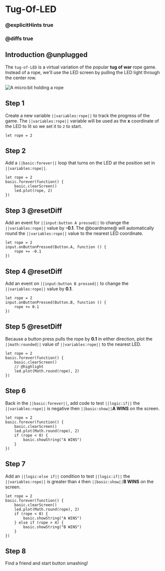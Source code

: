# Tug-Of-LED

### @explicitHints true
### @diffs true

## Introduction @unplugged

The ``tug-of-LED`` is a virtual variation of the popular **tug of war** rope game.
Instead of a rope, we'll use the LED screen by pulling the LED light through the center row.

![A micro:bit holding a rope](/static/mb/projects/tug-of-led.png)

## Step 1

Create a new variable ``||variables:rope||`` to track the progress of the game. The ``||variables:rope||``
variable will be used as the **x** coordinate of the LED to lit so we set it to ``2`` to start.

```spy
let rope = 2
```

## Step 2

Add a ``||basic:forever||`` loop that turns on the LED at the position set in ``||variables:rope||``.

```spy
let rope = 2
basic.forever(function() {
    basic.clearScreen()
    led.plot(rope, 2)
})
```

## Step 3 @resetDiff

Add an event for ``||input:button A pressed||`` to change the ``||variables:rope||`` value by **-0.1**.
The @boardname@ will automatically round the ``||variables:rope||`` value to the nearest LED coordinate.

```spy
let rope = 2
input.onButtonPressed(Button.A, function () {
    rope += -0.1
})
```

## Step 4 @resetDiff

Add an event on ``||input:button B pressed||`` to change the ``||variables:rope||`` value by **0.1**.

```spy
let rope = 2
input.onButtonPressed(Button.B, function () {
    rope += 0.1
})
```

## Step 5 @resetDiff

Because a button press pulls the rope by **0.1** in either direction, plot the ``||math:rounded||`` value of ``||variables:rope||`` to the nearest LED.

```spy
let rope = 2
basic.forever(function() {
    basic.clearScreen()
    // @highlight
    led.plot(Math.round(rope), 2)
})
```

## Step 6

Back in the ``||basic:forever||``, add code to test ``||logic:if||`` the ``||variables:rope||`` is negative
then ``||basic:show||``**A WINS** on the screen.

```spy
let rope = 2
basic.forever(function() {
    basic.clearScreen()
    led.plot(Math.round(rope), 2)
    if (rope < 0) {
        basic.showString("A WINS")
    }
})
```

## Step 7

Add an ``||logic:else if||`` condition to test ``||logic:if||`` the ``||variables:rope||`` is greater than `4`
then ``||basic:show||``**B WINS** on the screen.

```spy
let rope = 2
basic.forever(function() {
    basic.clearScreen()
    led.plot(Math.round(rope), 2)
    if (rope < 0) {
        basic.showString("A WINS")
    } else if (rope > 4) {
        basic.showString("B WINS")
    }
})
```

## Step 8

Find a friend and start button smashing!